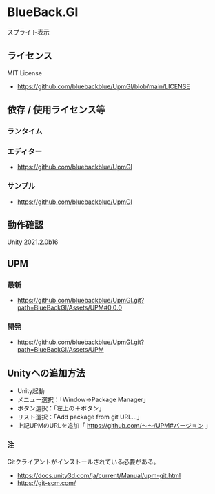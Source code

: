 # BlueBack.Gl
スプライト表示

## ライセンス
MIT License
* https://github.com/bluebackblue/UpmGl/blob/main/LICENSE

## 依存 / 使用ライセンス等
### ランタイム
### エディター
* https://github.com/bluebackblue/UpmGl
### サンプル
* https://github.com/bluebackblue/UpmGl

## 動作確認
Unity 2021.2.0b16

## UPM
### 最新
* https://github.com/bluebackblue/UpmGl.git?path=BlueBackGl/Assets/UPM#0.0.0
### 開発
* https://github.com/bluebackblue/UpmGl.git?path=BlueBackGl/Assets/UPM

## Unityへの追加方法
* Unity起動
* メニュー選択：「Window->Package Manager」
* ボタン選択：「左上の＋ボタン」
* リスト選択：「Add package from git URL...」
* 上記UPMのURLを追加「 https://github.com/～～/UPM#バージョン 」
### 注
Gitクライアントがインストールされている必要がある。
* https://docs.unity3d.com/ja/current/Manual/upm-git.html
* https://git-scm.com/


